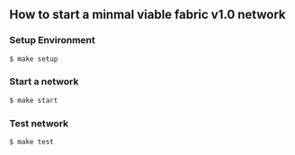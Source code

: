 ## How to start a minmal viable fabric v1.0 network

### Setup Environment

```bash
$ make setup
```

### Start a network 

```bash
$ make start
```

### Test network

```bash
$ make test
```